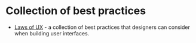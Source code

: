 # Collection of best practices
* [Laws of UX](https://lawsofux.com/) - a collection of best practices that designers can consider when building user interfaces.



